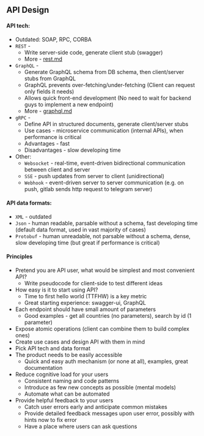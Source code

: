 ## API Design
#### API tech:
* Outdated: SOAP, RPC, CORBA
* `REST` - 
    * Write server-side code, generate client stub (swagger)
    * More - [rest.md](rest.md)
* `GraphQL` - 
    * Generate GraphQL schema from DB schema, then client/server stubs from GraphQL
    * GraphQL prevents over-fetching/under-fetching (Client can request only fields it needs)
    * Allows quick front-end development (No need to wait for backend guys to implement a new endpoint)
    * More - [graphql.md](graphql.md)
* `gRPC` - 
    * Define API in structured documents, generate client/server stubs
    * Use cases - microservice communication (internal APIs), when performance is critical
    * Advantages - fast
    * Disadvantages - slow developing time
* Other:
  * `Websocket` - real-time, event-driven bidirectional communication between client and server
  * `SSE` - push updates from server to client (unidirectional)
  * `Webhook` - event-driven server to server communication (e.g. on push, gitlab sends http request to telegram server)

#### API data formats:
* `XML` - outdated
* `Json` - human readable, parsable without a schema, fast developing time (default data format, used in vast majority of cases)
* `Protobuf` - human unreadable, not parsable without a schema, dense, slow developing time (but great if performance is critical)

#### Principles
* Pretend you are API user, what would be simplest and most convenient API?
    * Write pseudocode for client-side to test different ideas
* How easy is it to start using API?
    * Time to first hello world (TTFHW) is a key metric
    * Great starting experience: swagger-ui, GraphQL
* Each endpoint should have small amount of parameters
    * Good examples - get all countries (no parameters), search by id (1 parameter)
* Expose atomic operations (client can combine them to build complex ones)
* Create use cases and design API with them in mind
* Pick API tech and data format
* The product needs to be easily accessible
    * Quick and easy auth mechanism (or none at all), examples, great documentation
* Reduce cognitive load for your users
    * Consistent naming and code patterns
    * Introduce as few new concepts as possible (mental models)
    * Automate what can be automated
* Provide helpful feedback to your users
    * Catch user errors early and anticipate common mistakes
    * Provide detailed feedback messages upon user error, possibly with hints now to fix error
    * Have a place where users can ask questions
